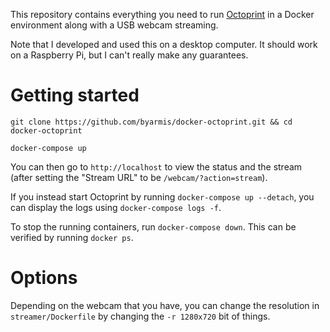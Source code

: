This repository contains everything you need to run [Octoprint](https://github.com/foosel/OctoPrint) in a Docker environment along with a USB webcam streaming.

Note that I developed and used this on a desktop computer.  It should work on a Raspberry Pi, but I can't really make any guarantees.

# Getting started

```
git clone https://github.com/byarmis/docker-octoprint.git && cd docker-octoprint

docker-compose up
```

You can then go to `http://localhost` to view the status and the stream (after setting the "Stream URL" to be `/webcam/?action=stream`).

If you instead start Octoprint by running `docker-compose up --detach`, you can display the logs using `docker-compose logs -f`.

To stop the running containers, run `docker-compose down`.  This can be verified by running `docker ps`.

# Options

Depending on the webcam that you have, you can change the resolution in `streamer/Dockerfile` by changing the `-r 1280x720` bit of things.

